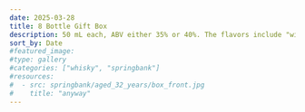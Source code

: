 ```yaml
---
date: 2025-03-28
title: 8 Bottle Gift Box
description: 50 mL each, ABV either 35% or 40%. The flavors include "wild apple", "vodka", "pineapple", "chocolate", "caramel", "peach", "vanilla" and "coconut".
sort_by: Date
#featured_image: 
#type: gallery
#categories: ["whisky", "springbank"]
#resources:
#  - src: springbank/aged_32_years/box_front.jpg
#    title: "anyway"
---
```

